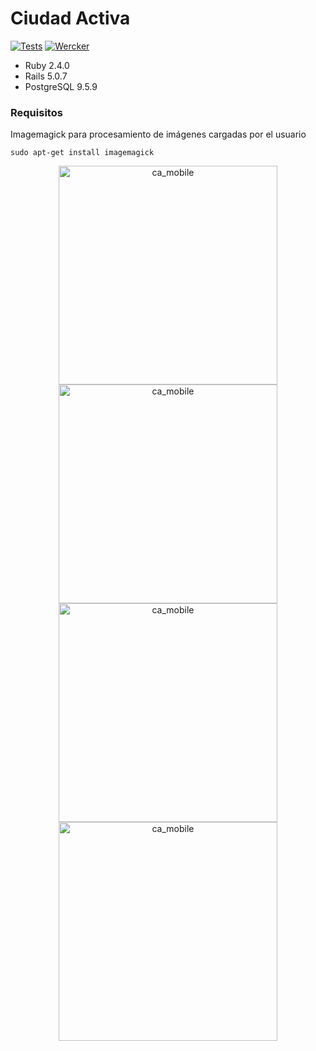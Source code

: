 # Ciudad Activa 

[![Tests](https://github.com/martinnicolas/ca/actions/workflows/ruby.yml/badge.svg)](https://github.com/martinnicolas/ca/actions/workflows/ruby.yml)
[![Wercker](https://img.shields.io/github/license/mashape/apistatus.svg)](https://opensource.org/licenses/MIT)


* Ruby 2.4.0
* Rails 5.0.7
* PostgreSQL 9.5.9


### Requisitos

Imagemagick para procesamiento de imágenes cargadas por el usuario
	
	sudo apt-get install imagemagick



<p align="center">

<img src="https://user-images.githubusercontent.com/5104496/86070507-4c194d80-ba53-11ea-9355-a6631932f787.png" alt="ca_mobile" width="350" height="350"/> 

<img src="https://user-images.githubusercontent.com/5104496/86070541-63583b00-ba53-11ea-899e-65f7963a1327.png" alt="ca_mobile" width="350" height="350"/>

<img src="https://user-images.githubusercontent.com/5104496/86070577-75d27480-ba53-11ea-9d1d-ff11c93e3568.png" alt="ca_mobile" width="350" height="350"/>

<img src="https://user-images.githubusercontent.com/5104496/86070626-84b92700-ba53-11ea-9305-74d5910c699c.png" alt="ca_mobile" width="350" height="350"/>

</p>